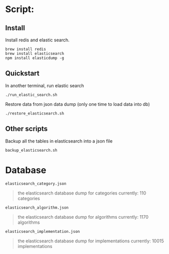 # Script:

## Install

Install redis and elastic search.

```
brew install redis
brew install elasticsearch
npm install elasticdump -g
```

## Quickstart

In another terminal, run elastic search
```
./run_elastic_search.sh
```

Restore data from json data dump (only one time to load data into db)
```
./restore_elasticsearch.sh
```

## Other scripts

Backup all the tables in elasticsearch into a json file
```
backup_elasticsearch.sh
```

# Database

`elasticsearch_category.json`
> the elasticsearch database dump for categories
> currently: 110 categories

`elasticsearch_algorithm.json`
> the elasticsearch database dump for algorithms
> currently: 1170 algorithms

`elasticsearch_implementation.json`
> the elasticsearch database dump for implementations
> currently: 10015 implementations

